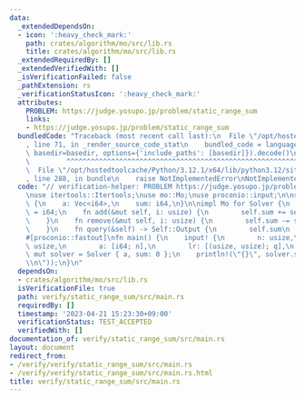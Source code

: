 ```yaml
---
data:
  _extendedDependsOn:
  - icon: ':heavy_check_mark:'
    path: crates/algorithm/mo/src/lib.rs
    title: crates/algorithm/mo/src/lib.rs
  _extendedRequiredBy: []
  _extendedVerifiedWith: []
  _isVerificationFailed: false
  _pathExtension: rs
  _verificationStatusIcon: ':heavy_check_mark:'
  attributes:
    PROBLEM: https://judge.yosupo.jp/problem/static_range_sum
    links:
    - https://judge.yosupo.jp/problem/static_range_sum
  bundledCode: "Traceback (most recent call last):\n  File \"/opt/hostedtoolcache/Python/3.12.1/x64/lib/python3.12/site-packages/onlinejudge_verify/documentation/build.py\"\
    , line 71, in _render_source_code_stat\n    bundled_code = language.bundle(stat.path,\
    \ basedir=basedir, options={'include_paths': [basedir]}).decode()\n          \
    \         ^^^^^^^^^^^^^^^^^^^^^^^^^^^^^^^^^^^^^^^^^^^^^^^^^^^^^^^^^^^^^^^^^^^^^^^^^^^^^^^^^\n\
    \  File \"/opt/hostedtoolcache/Python/3.12.1/x64/lib/python3.12/site-packages/onlinejudge_verify/languages/rust.py\"\
    , line 288, in bundle\n    raise NotImplementedError\nNotImplementedError\n"
  code: "// verification-helper: PROBLEM https://judge.yosupo.jp/problem/static_range_sum\n\
    \nuse itertools::Itertools;\nuse mo::Mo;\nuse proconio::input;\n\nstruct Solver\
    \ {\n    a: Vec<i64>,\n    sum: i64,\n}\n\nimpl Mo for Solver {\n    type Output\
    \ = i64;\n    fn add(&mut self, i: usize) {\n        self.sum += self.a[i];\n\
    \    }\n    fn remove(&mut self, i: usize) {\n        self.sum -= self.a[i];\n\
    \    }\n    fn query(&self) -> Self::Output {\n        self.sum\n    }\n}\n\n\
    #[proconio::fastout]\nfn main() {\n    input! {\n        n: usize,\n        q:\
    \ usize,\n        a: [i64; n],\n        lr: [(usize, usize); q],\n    }\n    let\
    \ mut solver = Solver { a, sum: 0 };\n    println!(\"{}\", solver.solve(&lr).iter().join(\"\
    \\n\"));\n}\n"
  dependsOn:
  - crates/algorithm/mo/src/lib.rs
  isVerificationFile: true
  path: verify/static_range_sum/src/main.rs
  requiredBy: []
  timestamp: '2023-04-21 15:23:30+09:00'
  verificationStatus: TEST_ACCEPTED
  verifiedWith: []
documentation_of: verify/static_range_sum/src/main.rs
layout: document
redirect_from:
- /verify/verify/static_range_sum/src/main.rs
- /verify/verify/static_range_sum/src/main.rs.html
title: verify/static_range_sum/src/main.rs
---
```

